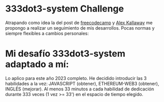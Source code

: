 # 333dot3-system Challenge
Atrapando como idea la del post de [freecodecamp](https://www.freecodecamp.org/news/the-crazy-history-of-the-100daysofcode-challenge-and-why-you-should-try-it-for-2018-6c89a76e298d/) y [Alex Kallaway](https://github.com/Kallaway/100-days-of-code) me propongo a realizar un seguimiento de mis desarrollos.
Pocas normas y siempre flexibles a cambios personales:

# Mi desafío 333dot3-system adaptado a mí:
Lo aplico para este año 2023 completo.
He decidido introducir las 3 habilidades a la vez: JAVASCRIPT (obtener), ETHEREUM-WEB3 (obtener), INGLÉS (mejorar).
Al menos 33 minutos a cada habilidad de dedicación durante 333 veces (1 vez >= 33') en el espacio de tiempo elegido.
